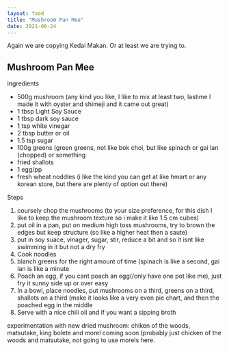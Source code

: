 ```yaml
---
layout: food
title: "Mushroom Pan Mee"
date: 2021-06-24
---
```


Again we are copying Kedai Makan.  Or at least we are trying to.

<h2>Mushroom Pan Mee</h2>
Ingredients
<ul>
  <li>500g mushroom (any kind you like, I like to mix at least two, lastime I made it with oyster and shimeji and it came out great)</li>
  <li>1 tbsp Light Soy Sauce </li>
  <li>1 tbsp dark soy sauce</li>
  <li>1 tsp white vinegar </li>
  <li>2 tbsp butter or oil </li>
  <li>1.5 tsp sugar </li>
  <li>100g greens (green greens, not like bok choi, but like spinach or gai lan (chopped) or something </li>
  <li>fried shallots </li>
  <li>1 egg/pp</li>
  <li>fresh wheat noddles (i like the kind you can get at like hmart or any korean store, but there are plenty of option out there)</li>
</ul>

Steps
<ol>
  <li>coursely chop the mushrooms (to your size preference, for this dish I like to keep the mushroom texture so i make it like 1.5 cm cubes)</li>
  <li>put oil in a pan, put on medium high toss mushrooms, try to brown the edges but keep structure (so like a higher heat then a saute)</li>
  <li>put in soy suace, vinager, sugar, stir, reduce a bit and so it isnt like swimming in it but not a dry fry </li>
  <li>Cook noodles</li>
  <li>blanch greens for the right amount of time (spinach is like a second, gai lan is like a minute</li>
  <li>Poach an egg, if you cant poach an egg(/only have one pot like me), just fry it sunny side up or over easy</li>
  <li>In a bowl, place noodles, put mushrooms on a third, greens on a third, shallots on a third (make it looks like a very even pie chart, and then the poached egg in the middle</li>
  <li>Serve with a nice chili oil and if you want a sipping broth</li>
</ol>

experimentation with new dried mushroom: chiken of the woods, matsutake, king bolete and morel coming soon (probably just chicken of the woods and matsutake, not going to use morels here.